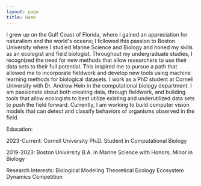 ```yaml
---
layout: page
title: Home
---
```


I grew up on the Gulf Coast of Florida, where I gained an appreciation for naturalism and the world's oceans; I followed this passion to Boston University where I studied Marine Science and Biology and honed my skills as an ecologist and field biologist. Throughout my undergraduate studies, I recognized the need for new methods that allow researchers to use their data sets to their full potential.  This inspired me to pursue a path that allowed me to incorporate fieldwork and develop new tools using machine learning methods for biological datasets. I work as a PhD student at Cornell University with Dr. Andrew Hein in the computational biology department.  I am passionate about both creating data, through fieldwork, and building tools that allow ecologists to best utilize existing and underutilized data sets to push the field forward. Currently, I am working to build computer vision models that can detect and classify behaviors of organisms observed in the field. 

Education:

2023-Current: Cornell University Ph.D. Student in Computational Biology 

2019-2023: Boston University B.A. in Marine Science with Honors; Minor in Biology

Research Interests:
Biological Modeling
Theoretical Ecology
Ecosystem Dynamics
Competition
